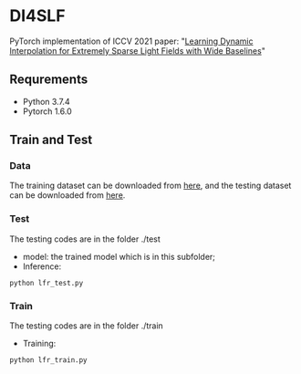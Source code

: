 # DI4SLF
PyTorch implementation of ICCV 2021 paper: "[Learning Dynamic Interpolation for Extremely Sparse Light Fields with Wide Baselines](https://openaccess.thecvf.com/content/ICCV2021/papers/Guo_Learning_Dynamic_Interpolation_for_Extremely_Sparse_Light_Fields_With_Wide_ICCV_2021_paper.pdf)"

## Requrements
- Python 3.7.4
- Pytorch 1.6.0

## Train and Test
### Data
The training dataset can be downloaded from [here](https://drive.google.com/file/d/1QhQlOj9WgBiq-EptFPBM5I6Ds1iXdQNS/view?usp=sharing), and the testing dataset can be downloaded from [here](https://drive.google.com/file/d/1mmhP_1QbOliheNF3co4h7AtGNANTKlOL/view?usp=sharing).

### Test
The testing codes are in the folder ./test
- model: the trained model which is in this subfolder;
- Inference:
```
python lfr_test.py
```

### Train
The testing codes are in the folder ./train
- Training:
```
python lfr_train.py
```
